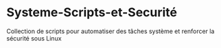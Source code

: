 # Systeme-Scripts-et-Securité
Collection de scripts pour automatiser des tâches système et renforcer la sécurité sous Linux
